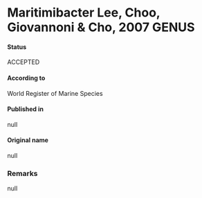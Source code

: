 # Maritimibacter Lee, Choo, Giovannoni & Cho, 2007 GENUS

#### Status
ACCEPTED

#### According to
World Register of Marine Species

#### Published in
null

#### Original name
null

### Remarks
null